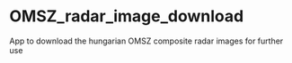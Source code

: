 # OMSZ_radar_image_download
App to download the hungarian OMSZ composite radar images for further use
